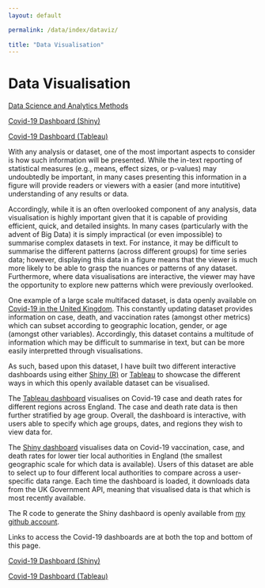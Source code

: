 ```yaml
---
layout: default

permalink: /data/index/dataviz/
  
title: "Data Visualisation"
---
```

  
# Data Visualisation

[Data Science and Analytics Methods](https://benjburgess.github.io/data/index)

[Covid-19 Dashboard (Shiny)](https://benjburgess.shinyapps.io/covid19_utla_dashboard/)

[Covid-19 Dashboard (Tableau)](https://public.tableau.com/app/profile/ben.burgess/viz/Covid-19DashboardRegion_Age/Covid-19Dashboard?publish=yes)

With any analysis or dataset, one of the most important aspects to consider is how such information will be presented. While the in-text reporting of statistical measures (e.g., means, effect sizes, or p-values) may undoubtedly be important, in many cases presenting this information in a figure will provide readers or viewers with a easier (and more intutitive) understanding of any results or data.

Accordingly, while it is an often overlooked component of any analysis, data visualisation is highly important given that it is capable of providing efficient, quick, and detailed insights. In many cases (particularly with the advent of Big Data) it is simply impractical (or even impossible) to summarise complex datasets in text. For instance, it may be difficult to summarise the different patterns (across different groups) for time series data; however, displaying this data in a figure means that the viewer is much more likely to be able to grasp the nuances or patterns of any dataset. Furthermore, where data visualisations are interactive, the viewer may have the opportunity to explore new patterns which were previously overlooked. 

One example of a large scale multifaced dataset, is data openly available on [Covid-19 in the United Kingdom](https://coronavirus.data.gov.uk/). This constantly updating dataset provides information on case, death, and vaccination rates (amongst other metrics) which can subset according to geographic location, gender, or age (amongst other variables). Accordingly, this dataset contains a multitude of information which may be difficult to summarise in text, but can be more easily interpretted through visualisations.

As such, based upon this dataset, I have built two different interactive dashboards using either [Shiny (R)](https://benjburgess.shinyapps.io/covid19_utla_dashboard/) or [Tableau](https://public.tableau.com/app/profile/ben.burgess/viz/Covid-19DashboardRegion_Age/Covid-19Dashboard?publish=yes) to showcase the different ways in which this openly available dataset can be visualised. 

The [Tableau dashboard](https://public.tableau.com/app/profile/ben.burgess/viz/Covid-19DashboardRegion_Age/Covid-19Dashboard?publish=yes) visualises on Covid-19 case and death rates for different regions across England. The case and death rate data is then further stratified by age group. Overall, the dashboard is interactive, with users able to specify which age groups, dates, and regions they wish to view data for.

The [Shiny dashboard](https://benjburgess.shinyapps.io/covid19_utla_dashboard/) visualises data on Covid-19 vaccination, case, and death rates for lower tier local authorities in England (the smallest geographic scale for which data is available). Users of this dataset are able to select up to four different local authorities to compare across a user-specific data range. Each time the dashboard is loaded, it downloads data from the UK Government API, meaning that visualised data is that which is most recently available.

The R code to generate the Shiny dashbaord is openly available from [my github account](https://github.com/benjburgess/CovidDashboard).

Links to access the Covid-19 dashboards are at both the top and bottom of this page.

[Covid-19 Dashboard (Shiny)](https://benjburgess.shinyapps.io/covid19_utla_dashboard/)

[Covid-19 Dashboard (Tableau)](https://public.tableau.com/app/profile/ben.burgess/viz/Covid-19DashboardRegion_Age/Covid-19Dashboard?publish=yes)


